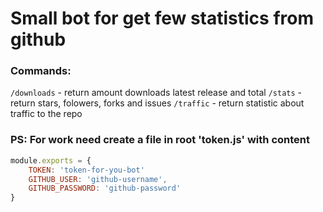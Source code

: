 # Small bot for get few statistics from github

### Commands:
`/downloads` - return amount downloads latest release and total
`/stats` - return stars, folowers, forks and issues
`/traffic` - return statistic about traffic to the repo

### PS: For work need create a file in root 'token.js' with content
```js
module.exports = {
    TOKEN: 'token-for-you-bot'
    GITHUB_USER: 'github-username',
    GITHUB_PASSWORD: 'github-password'
}
```
